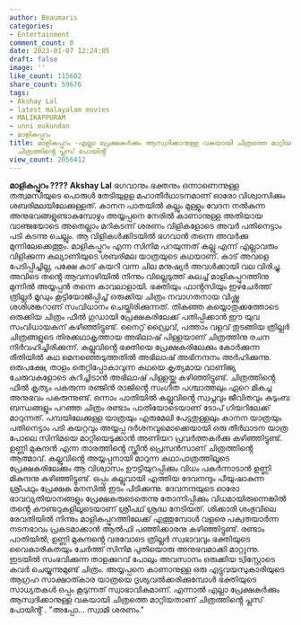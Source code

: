 ```yaml
---
author: Beaumaris
categories:
- Entertainment
comment_count: 0
date: 2023-01-07 12:24:05
draft: false
image: ''
like_count: 115602
share_count: 59676
tags:
- Akshay Lal
- latest malayalam movies
- MALIKAPPURAM
- unni mukundan
- മാളികപ്പുറം
title: മാളികപ്പുറം -എല്ലാ പ്രേക്ഷകർക്കും ആസ്വദിക്കാനുള്ള വകയായി ചിത്രത്തെ മാറ്റിയതാണ്
  ചിത്രത്തിൻ്റെ പ്ലസ് പോയിൻ്റ്
view_count: 2056412
---
```


**മാളികപ്പുറം ????** **Akshay Lal** ഭഗവാനും ഭക്തനും ഒന്നാണെന്നുള്ള തത്വമസിയുടെ പൊരുൾ തേടിയുളള മഹാതീർഥാടനമാണ് ഓരോ വിശ്വാസിക്കും ശബരിമലയിലേക്കുള്ളത്. കാനന പാതയിൽ കല്ലും മുള്ളും വേദന നൽകുന്ന അനുഭവങ്ങളുണ്ടാകുമ്പോഴും അയ്യപ്പനെ നേരിൽ കാണാനുള്ള അതിയായ വാഞ്ജയോടെ അതെല്ലാം മറികടന്ന് ശരണം വിളികളോടെ അവർ പതിനെട്ടാം പടി കടന്നു ചെല്ലും. ആ വിളികൾക്കിടയിൽ ഭഗവാൻ തന്നെ അവർക്കു മുന്നിലേക്കെത്തും. മാളികപ്പുറം എന്ന സിനിമ പറയുന്നത് കല്ലു എന്ന് എല്ലാവരും വിളിക്കുന്ന കല്യാണിയുടെ ശബരിമല യാത്രയുടെ കഥയാണ്. കാട് അവളെ പേടിപ്പിച്ചില്ല, പക്ഷേ കാട് കയറി വന്ന ചില മനുഷ്യർ അവൾക്കായി വല വിരിച്ചു. അവിടെ തൻ്റെ ആവനാഴിയിൽ നിന്നും വില്ലെടുത്ത് കുലച്ച് മാളികപ്പുറത്തിനു മുന്നിൽ അയ്യപ്പൻ തന്നെ കാവലാളായി. ഭക്തിയും ഫാൻ്റസിയും ഇഴചേർത്ത് ത്രില്ലർ മൂഡും കൂട്ടിയോജിപ്പിച്ച് ഒരുക്കിയ ചിത്രം നവാഗതനായ വിഷ്ണു ശശിശങ്കറാണ് സംവിധാനം ചെയ്തിരിക്കുന്നത്. തികഞ്ഞ കയ്യൊതുക്കത്തോടെ ഒരുക്കിയ ചിത്രം ഫീൽ ഗുഡായി പ്രേക്ഷകരിലേക്ക് പതിപ്പിക്കാൻ ഈ യുവ സംവിധായകന് കഴിഞ്ഞിട്ടുണ്ട്. നൈറ്റ് ഡ്രൈവ്, പത്താം വളവ് തുടങ്ങിയ ത്രില്ലർ ചിത്രങ്ങളുടെ തിരക്കഥാകൃത്തായ അഭിലാഷ് പിള്ളയാണ് ചിത്രത്തിനു രചന നിർവഹിച്ചിരിക്കുന്ന്. കല്ലുവിൻ്റെ ഭക്തിയെ പ്രേക്ഷകരിലേക്കും കോർക്കുന്ന രീതിയിൽ കഥ മെനഞ്ഞെടുത്തതിൽ അഭിലാഷ് അഭിനന്ദനം അർഹിക്കുന്നു. ഒരുപക്ഷേ, താളം തെറ്റിപ്പോകാവുന്ന കഥയെ കൃത്യമായ വാണിജ്യ ചേരുവകളോടെ കുറിച്ചിടാൻ അഭിലാഷ് പിള്ളയ്ക്കു കഴിഞ്ഞിട്ടുണ്ട്. ചിത്രത്തിൻ്റെ ഫീൽ കൃത്യം പകരുന്ന രഞ്ജിൻ രാജിൻ്റെ സംഗീത പശ്ചാത്തലും ഏറെ മികച്ച അനുഭവം പകരുന്നുണ്ട്. ഒന്നാം പാതിയിൽ കല്ലുവിൻ്റെ സ്വപ്നവും ജീവിതവും കുടുംബ ബന്ധങ്ങളും പറഞ്ഞ ചിത്രം രണ്ടാം പാതിയോടെയാണ് ടോപ് ഗിയറിലേക്ക് മാറുന്നത്. പമ്പയിലേക്കുള്ള യാത്രയും എരുമേലി പേട്ടതുള്ളലും കാനന യാത്രയും പതിനെട്ടാം പടി കയറ്റവും അയ്യപ്പ ദർശനവുമൊക്കെയായി ഒരു തീർഥാടന യാത്ര പോലെ സിനിമയെ മാറ്റിയെടുക്കാൻ അണിയറ പ്രവർത്തകർക്കു കഴിഞ്ഞിട്ടുണ്ട്. ഉണ്ണി മുകുന്ദൻ എന്ന താരത്തിൻ്റെ സ്ക്രീൻ പ്രെസൻസാണ് ചിത്രത്തിൻ്റെ ആത്മാവ്. കല്ലുവിൻ്റെ അയ്യപ്പനായി മാറുന്ന കഥാപാത്രത്തിലൂടെ പ്രേക്ഷകരിലേക്കും ആ വിശ്വാസം ഊട്ടിയുറപ്പിക്കും വിധം പകർന്നാടാൻ ഉണ്ണി മികുന്ദനു കഴിഞ്ഞിട്ടുണ്ട്. ഒപ്പം കല്ലുവായി എത്തിയ ദേവനന്ദും പീയുഷാകുന്ന ശ്രീപഥും പ്രേക്ഷക മനസിൽ ഇടം പിടിക്കുന്നു. ദേവനന്ദയുടെ ഓരോ ഭാവവ്യതിയാനങ്ങളും പ്രേക്ഷകരുടെതെന്നു തോന്നിപ്പിക്കും വിധമായിരുന്നെങ്കിൽ തൻ്റെ കൗണ്ടറുകളിലൂടെയാണ് ശ്രീപഥ് ശ്രദ്ധ നേടിയത്. ശിക്കാരി ശംഭുവിലെ രേവതിയിൽ നിന്നും മാളികപ്പുറത്തിലേക്ക് എത്തുമ്പോൾ വളരെ പക്വതയാർന്ന നടനഭാവം പ്രകടമാക്കാൻ ആൽഫി പഞ്ഞിക്കാരനു കഴിഞ്ഞിട്ടുണ്ട്. രണ്ടാം പാതിയിൽ, ഉണ്ണി മുകുന്ദൻ്റെ വരവോടെ ത്രില്ലർ സ്വഭാവവും ഭക്തിയുടെ വൈകാരികതയും ചേർത്ത് സിനിമ പുതിയൊരു അനുഭവമാക്കി മാറ്റുന്നു. ഇടയിൽ സംഭവിക്കുന്ന താളക്കുറവ് പോലും അവസാനം ഒരുക്കിയ ട്വിസ്റ്റോടെ കവർ ചെയ്യുന്നുമുണ്ട് ചിത്രം. അയ്യപ്പനെ കാണാനുള്ള ഒരു എട്ടുവയസുകാരിയുടെ ആഗ്രഹ സാക്ഷാത്കാര യാത്രയെ ദൃശ്യവൽക്കരിക്കുമ്പോൾ ഭക്തിയുടെ സാധ്യതകൾ ഒപ്പം കൂടുന്നത് സ്വാഭാവികമാണ്. എന്നാൽ എല്ലാ പ്രേക്ഷകർക്കും ആസ്വദിക്കാനുള്ള വകയായി ചിത്രത്തെ മാറ്റിയതാണ് ചിത്രത്തിൻ്റെ പ്ലസ് പോയിൻ്റ് . "അപ്പോ... സ്വാമി ശരണം."